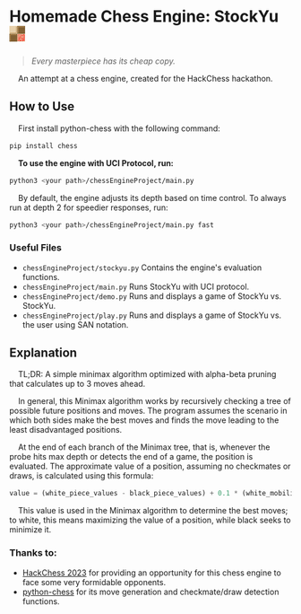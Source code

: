 # Homemade Chess Engine: StockYu  ![icon_image](https://github.com/AndyyyYuuu/chess-engine/blob/main/icon.png?raw=true)
> *Every masterpiece has its cheap copy.*

&nbsp;&nbsp;&nbsp;&nbsp;An attempt at a chess engine, created for the HackChess hackathon. 

## How to Use
&nbsp;&nbsp;&nbsp;&nbsp;First install python-chess with the following command: 
```zsh
pip install chess
```
&nbsp;&nbsp;&nbsp;&nbsp;**To use the engine with UCI Protocol, run:**
```zsh
python3 <your path>/chessEngineProject/main.py
```
&nbsp;&nbsp;&nbsp;&nbsp;By default, the engine adjusts its depth based on time control. To always run at depth 2 for speedier responses, run: 
```zsh
python3 <your path>/chessEngineProject/main.py fast
```

### Useful Files
- `chessEngineProject/stockyu.py` Contains the engine's evaluation functions.
- `chessEngineProject/main.py` Runs StockYu with UCI protocol. 
- `chessEngineProject/demo.py` Runs and displays a game of StockYu vs. StockYu. 
- `chessEngineProject/play.py` Runs and displays a game of StockYu vs. the user using SAN notation. 

## Explanation
&nbsp;&nbsp;&nbsp;&nbsp;TL;DR: A simple minimax algorithm optimized with alpha-beta pruning that calculates up to 3 moves ahead. 

&nbsp;&nbsp;&nbsp;&nbsp;In general, this Minimax algorithm works by recursively checking a tree of possible future positions and moves. The program assumes the scenario in which both sides make the best moves and finds the move leading to the least disadvantaged positions. 

&nbsp;&nbsp;&nbsp;&nbsp;At the end of each branch of the Minimax tree, that is, whenever the probe hits max depth or detects the end of a game, the position is evaluated. The approximate value of a position, assuming no checkmates or draws, is calculated using this formula: 
```py
value = (white_piece_values - black_piece_values) + 0.1 * (white_mobility - black_mobility)
```
&nbsp;&nbsp;&nbsp;&nbsp;This value is used in the Minimax algorithm to determine the best moves; to white, this means maximizing the value of a position, while black seeks to minimize it. 


### Thanks to: 
- [HackChess 2023](https://hackchess.devpost.com/) for providing an opportunity for this chess engine to face some very formidable opponents. 
- [python-chess](https://github.com/niklasf/python-chess) for its move generation and checkmate/draw detection functions. 
